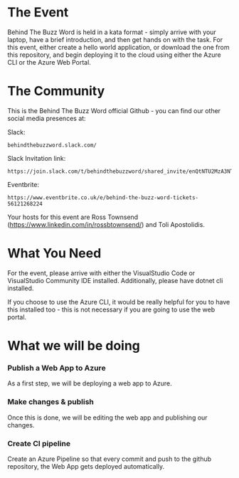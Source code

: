 # The Event
Behind The Buzz Word is held in a kata format - simply arrive with your laptop, have a brief introduction, and then get hands on with the task.
For this event, either create a hello world application, or download the one from this repository, and begin deploying it to the cloud using either the Azure CLI or the Azure Web Portal.

# The Community
This is the Behind The Buzz Word official Github - you can find our other social media presences at:

Slack:
```
behindthebuzzword.slack.com/
```
Slack Invitation link:
```
https://join.slack.com/t/behindthebuzzword/shared_invite/enQtNTU2MzA3NTUwMTE5LTQwMjY2Y2YxZGM5YTA0ODkyN2MzYTYwZTc0ZTkzZTM2ZWZkNzQxM2JlZDZlZTg0NDZiYTRkZTBlMDNlODljMWQ)
```

Eventbrite:
```
https://www.eventbrite.co.uk/e/behind-the-buzz-word-tickets-56121268224
```
Your hosts for this event are Ross Townsend (https://www.linkedin.com/in/rossbtownsend/) and Toli Apostolidis.

# What You Need
For the event, please arrive with either the VisualStudio Code or VisualStudio Community IDE installed. Additionally, please have dotnet cli installed.

If you choose to use the Azure CLI, it would be really helpful for you to have this installed too - this is not necessary if you are going to use the web portal.


# What we will be doing

### Publish a Web App to Azure

As a first step, we will be deploying a web app to Azure.

### Make changes & publish

Once this is done, we will be editing the web app and publishing our changes. 

### Create CI pipeline

Create an Azure Pipeline so that every commit and push to the github repository, the Web App gets deployed automatically. 
